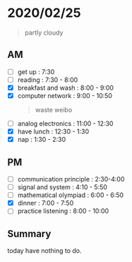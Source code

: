 # 2020/02/25
> partly cloudy 
## AM
- [ ] get up : 7:30
- [ ] reading : 7:30 - 8:00
- [x] breakfast and wash : 8:00 - 9:00
- [x] computer network : 9:00 - 10:50
    >  waste weibo 
- [ ] analog electronics : 11:00 - 12:30
- [x] have lunch : 12:30 - 1:30
- [x] nap : 1:30 - 2:30
## PM
- [ ] communication principle : 2:30-4:00
- [ ] signal and system : 4:10 - 5:50
- [ ] mathematical olympiad : 6:00 - 6:50
- [x] dinner : 7:00 - 7:50
- [ ] practice listening : 8:00 - 10:00
## Summary
today have nothing to do.